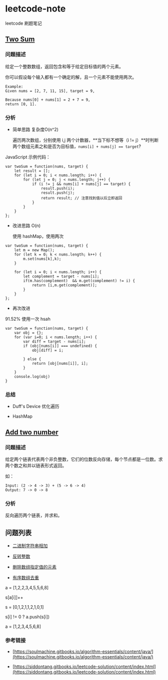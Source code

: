 # leetcode-note
leetcode 刷题笔记

## [Two Sum](https://leetcode.com/problems/two-sum/description/)
### 问题描述
给定一个整数数组，返回包含和等于给定目标值的两个元素。

你可以假设每个输入都有一个确定的解，且一个元素不能使用两次。

```
Example:
Given nums = [2, 7, 11, 15], target = 9,

Because nums[0] + nums[1] = 2 + 7 = 9,
return [0, 1].
```

### 分析
- 简单思路 复杂度O(n^2)

	遍历两次数组，分别使用 i,j 两个计数器，**当下标不想等（i != j）**时判断两个数组元素之和是否为目标值，``nums[i] + nums[j] == target``?

JavaScript 示例代码：
```
var twoSum = function(nums, target) {
    let result = [];
    for (let i = 0; i < nums.length; i++) {
        for (let j = 0; j < nums.length; j++) {
            if (i != j && nums[i] + nums[j] == target) {
                result.push(i);
                result.push(j);
                return result; // 注意找到值以后立即返回
            }
        }
    }
};
```

- 改进思路 O(n)

	使用 hashMap，使用两次

```
var twoSum = function(nums, target) {
    let m = new Map();
    for (let k = 0; k < nums.length; k++) {
        m.set(nums[k],k);
    }

    for (let i = 0; i < nums.length; i++) {
        let complement = target - nums[i];
        if(m.has(complement)  && m.get(complement) != i) {
            return [i,m.get(complement)];
        }
    }
};
```

- 再次改进

91.52% 使用一次 hsah

```
var twoSum = function(nums, target) {
 	var obj = {};
    for (var i=0; i < nums.length; i++) {
        var diff = target - nums[i];
        if (obj[nums[i]] === undefined) {
            obj[diff] = i;

        } else {
            return [obj[nums[i]], i];
        }
    }
	console.log(obj)
}
```
### 总结
- Duff's Device 优化遍历

- HashMap



## [Add two number](https://leetcode.com/problems/add-two-numbers/description/)
### 问题描述
给定两个链表代表两个非负整数，它们的位数反向存储，每个节点都是一位数。求两个数之和并以链表形式返回。

如：

```
Input: (2 -> 4 -> 3) + (5 -> 6 -> 4)
Output: 7 -> 0 -> 8

```

### 分析

反向遍历两个链表，并求和。

## 问题列表
- [二进制字符串相加](https://siddontang.gitbooks.io/leetcode-solution/content/string/add_binary.html)

- [反转整数](https://siddontang.gitbooks.io/leetcode-solution/content/math/reverse_integer.html)

- [删除数组指定值的元素](https://siddontang.gitbooks.io/leetcode-solution/content/array/remove_element.html)

- [有序数组去重](https://siddontang.gitbooks.io/leetcode-solution/content/array/remove_duplicates_from_sorted_array.html)

a = [1,2,2,3,4,5,5,6,8]

s[a[i]]++

s = [0,1,2,1,1,2,1,0,1]

s[i] != 0 ? a.push(s[i])

a = [1,2,3,4,5,6,8]

### 参考链接
- [https://soulmachine.gitbooks.io/algorithm-essentials/content/java/](https://soulmachine.gitbooks.io/algorithm-essentials/content/java/)

- [https://siddontang.gitbooks.io/leetcode-solution/content/index.html](https://siddontang.gitbooks.io/leetcode-solution/content/index.html)